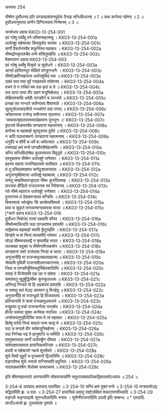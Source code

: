 अध्यायः 254

भीष्मेण दुर्योधनम् प्रति पाण्डवप्रशंसनपूर्वकं तैःसह सन्धिविधानम् ॥ 1 ॥ तथा कर्णस्य गर्हणम् ॥ 2 ॥ दुर्योधनानुमत्या कर्णेन दिग्विजयाय निर्गमनम् ॥ 3 ॥

जनमेजय उवाच 	KK03-13-254-001  
एवं गतेषु पार्थेषु वने तस्मिन्महात्मसु ।	KK03-13-254-001a  
धार्तराष्ट्रा महेष्वासाः किमकुर्वत सत्तमाः ॥	KK03-13-254-001c  
कर्णो वैकर्तनश्चैव शकुनिश्च महाबलः ।	KK03-13-254-002a  
भीष्मद्रोणकृपाश्चैव तन्मे शंसितुमर्हसि ॥	KK03-13-254-002c  
वैशम्पायन उवाच 	KK03-13-254-003  
एवं गतेषु पार्थेषु विसृष्टे च सुयोधने ।	KK03-13-254-003a  
आगते हास्तिनपुरं मोक्षिते पाण्डुनन्दनैः ।	KK03-13-254-003c  
भीष्मोऽब्रवीन्महाराज धार्तराष्ट्रमिदं वचः ॥	KK03-13-254-003e  
उक्तं तात मया पूर्वं गच्छतस्ते तपोवनम् ।	KK03-13-254-004a  
वचनं ते न रुचितं मम तन्न कृतं च ते ॥	KK03-13-254-004c  
ततः प्राप्तं त्वया वीर ग्रहणं शत्रुभिर्बलात् ।	KK03-13-254-005a  
मोक्षितश्चासि धर्मज्ञैः पाण्डवैर्न च लज्जसे ॥	KK03-13-254-005c  
प्रत्यक्षं तव गान्धारे ससैन्यस्य विशाम्पते ।	KK03-13-254-006a  
सूतपुत्रोऽपयाद्भीतो गन्धर्वाणां तदा रणात् ॥	KK03-13-254-006c  
क्रोशतस्तव राजेन्द्र ससैन्यस्य नृपात्मज ।	KK03-13-254-007a  
`व्यपायात्पृष्ठतस्तस्मात्प्रेक्षमाणः पुनःपुनः ॥'	KK03-13-254-007c  
दृष्टस्ते विक्रमश्चैव पाण्डवानां महात्मनाम् ।	KK03-13-254-008a  
कर्णस्य च महाबाहो सूतपुत्रस्य दुर्मते ॥	KK03-13-254-008c  
न चापि पादभाक्कर्णः पाण्डवानां महात्मनाम् ।	KK03-13-254-009a  
धनुर्वेदे च शौर्ये च धर्मे वा धर्मवत्सल ॥	KK03-13-254-009c  
तस्मादहं क्षमं मन्ये पाण्डवैस्तैर्महात्मभिः ।	KK03-13-254-010a  
सन्धिं सन्धिविदांश्रेष्ठ कुलस्यास्य विवृद्धये ॥	KK03-13-254-010c  
एवमुक्तश्च भीष्मेण धार्तराष्ट्रो जनेश्वरः ।	KK03-13-254-011a  
प्रहस्य सहसा राजन्विप्रतस्थे ससौबलः ॥	KK03-13-254-011c  
तं तु प्रस्थितमाज्ञाय कर्णदुःशासनादयः ।	KK03-13-254-012a  
अनुजग्मुर्महेष्वासा धार्तराष्ट्रं महाबलम् ॥	KK03-13-254-012c  
तांस्तु सम्प्रस्थितान्दृष्ट्वा भीष्मः कुरुपितामहः ।	KK03-13-254-013a  
लज्जया व्रीडितो राजञ्जगाम स्वं निवेशनम् ॥	KK03-13-254-013c  
गते भीष्मे महाराज धार्तराष्ट्रो जनेश्वरः ।	KK03-13-254-014a  
पुनरागम्य तं देशममन्त्रयत मन्त्रिभिः ॥	KK03-13-254-014c  
किमस्माकं भवेच्छ्रेयः किं कार्यमवशिष्यते ।	KK03-13-254-015a  
कथं च सुकृतं तत्स्यान्मन्त्रयामास भारत ॥	KK03-13-254-015c  
[*कर्ण उवाच 	KK03-13-254-016  
दुर्योधन निबोधेदं यत्त्वां वक्ष्यामि कौरव ।	KK03-13-254-016a  
भीष्मोस्मान्निन्दति सदा पाण्डवांश्च प्रशंसति ॥	KK03-13-254-016c  
त्वद्वेषाच्च महाबाहो मामपि द्वेष्टुमर्हति ।	KK03-13-254-017a  
विगर्हते च मां नित्यं त्वत्समीपे नरेश्वर ॥	KK03-13-254-017c  
सोऽहं भीष्मवचस्तद्वै न मृष्यामीह भारत ।	KK03-13-254-018a  
त्वत्समक्षं यदुक्तं च भीष्मेणामित्रकर्शन ॥	KK03-13-254-018c  
पाण्डवानां यशो राजंस्तव निन्दां च भारत ।	KK03-13-254-019a  
अनुजानीहि मां राजन्सभृत्यबलवाहनम् ॥	KK03-13-254-019c  
जेष्यामि पृथिवीं राजन्सशैलवनकाननाम् ।	KK03-13-254-020a  
जिता च पाण्डवैर्भूमिश्चतुर्भिर्बलशालिभिः ॥	KK03-13-254-020c  
तामहं ते विजेष्यामि एक एव न संशयः ।	KK03-13-254-021a  
सम्पश्यतु सुदुर्बुद्धिर्भीष्मः कुरुकुलाधमः ॥	KK03-13-254-021c  
अनिन्द्यं निन्दते यो हि अप्रशंस्यं प्रशंसति ।	KK03-13-254-022a  
स पश्यतु बलं मेऽद्य आत्मानं तु विगर्हतु ॥	KK03-13-254-022c  
अनुजानीहि मां राजन्ध्रुवो हि विजयस्तव ।	KK03-13-254-023a  
प्रतिजानामि ते सत्यं राजन्नायुधमालभे ॥	KK03-13-254-023c  
तच्छ्रुत्वा तु वचो राजन्कर्णस्य भरतर्षभ ।	KK03-13-254-024a  
प्रीत्या परमया युक्तः कर्णमाह नराधिपः ॥	KK03-13-254-024c  
धन्योस्म्यनुगृहीतोस्मि यस्य मे त्वं महाबलः ।	KK03-13-254-025a  
हितेषु वर्तसे नित्यं सफलं जन्म चाद्य मे ॥	KK03-13-254-025c  
यदा च मन्यसे वीर सर्वशत्रुनिबर्हणम् ।	KK03-13-254-026a  
तदा निर्गच्छ भद्रं ते ह्यनुशाधि च मामिति ॥	KK03-13-254-026c  
एवमुक्तस्तदा कर्णो धार्तराष्ट्रेण धीमता ।	KK03-13-254-027a  
सर्वमाज्ञापयामास प्रायात्रिकमरिन्दम ॥	KK03-13-254-027c  
प्रययौ च महेष्वासो नक्षत्रे शुभदैवते ।	KK03-13-254-028a  
शुभे तिथौ मुहूर्ते च पूज्यमानो द्विजातिभिः ॥	KK03-13-254-028c  
मङ्गलैश्च शुभैः स्नातो वाग्भिश्चापि प्रपूजितः ।	KK03-13-254-029a  
नादयन्रथघोषेण त्रैलोक्यं सचराचरम् ॥	KK03-13-254-029c  

इति श्रीमन्महाभारते अरण्यपर्वणि घोषयात्रापर्वणि चतुःपञ्चाशदधिकद्विशततमोऽध्यायः ॥ 254 ॥

3-254-6 अपयात् अपायात् पलायितः ॥ 3-254-10 सन्धिं क्षमं युक्तं मन्ये ॥ 3-254-15 मन्त्रयामोऽद्य यद्धितमिति झ. ध.पाठः ॥ 3-254-27 प्रायात्रिकं प्रयातुं राज्ञोऽपेक्षितं शकटापणवीथ्यादि ॥ 3-254-29 मङ्गलैः मङ्गलद्रव्यैः सुगन्धतैलादिभिः स्नातः । शुभैर्नीराजनादिभिः प्रययौ इति सम्बन्धः ॥ * एतदादिः सार्धोऽध्यायो झ. पुस्तकएव दृश्यते ॥
